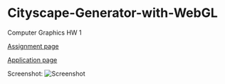# Cityscape-Generator-with-WebGL
Computer Graphics HW 1

[Assignment page](http://www.cs.bilkent.edu.tr/~aytek.aman/cs465/assignments/asst1_2018.html)

[Application page](http://bugra.felekoglu.ug.bilkent.edu.tr/cityScape/src/cityScape.html)

Screenshot:
![Screenshot](https://i.ibb.co/W3pvrs2/ss.png)

